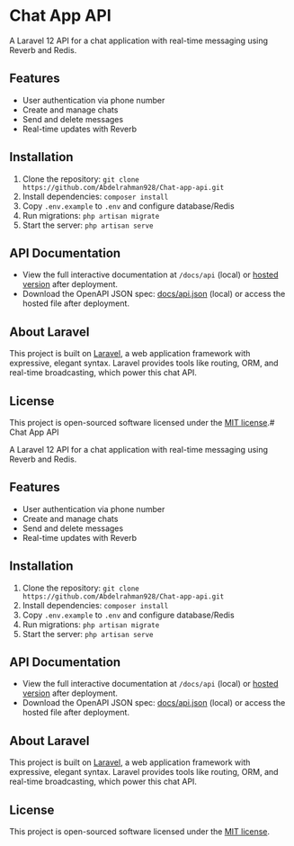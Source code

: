 # Chat App API

A Laravel 12 API for a chat application with real-time messaging using Reverb and Redis.

## Features
- User authentication via phone number
- Create and manage chats
- Send and delete messages
- Real-time updates with Reverb

## Installation
1. Clone the repository: `git clone https://github.com/Abdelrahman928/Chat-app-api.git`
2. Install dependencies: `composer install`
3. Copy `.env.example` to `.env` and configure database/Redis
4. Run migrations: `php artisan migrate`
5. Start the server: `php artisan serve`

## API Documentation
- View the full interactive documentation at `/docs/api` (local) or [hosted version](#) after deployment.
- Download the OpenAPI JSON spec: [docs/api.json](http://localhost:8000/docs/api.json) (local) or access the hosted file after deployment.

## About Laravel
This project is built on [Laravel](https://laravel.com), a web application framework with expressive, elegant syntax. Laravel provides tools like routing, ORM, and real-time broadcasting, which power this chat API.

## License
This project is open-sourced software licensed under the [MIT license](https://opensource.org/licenses/MIT).# Chat App API

A Laravel 12 API for a chat application with real-time messaging using Reverb and Redis.

## Features
- User authentication via phone number
- Create and manage chats
- Send and delete messages
- Real-time updates with Reverb

## Installation
1. Clone the repository: `git clone https://github.com/Abdelrahman928/Chat-app-api.git`
2. Install dependencies: `composer install`
3. Copy `.env.example` to `.env` and configure database/Redis
4. Run migrations: `php artisan migrate`
5. Start the server: `php artisan serve`

## API Documentation
- View the full interactive documentation at `/docs/api` (local) or [hosted version](#) after deployment.
- Download the OpenAPI JSON spec: [docs/api.json](http://localhost:8000/docs/api.json) (local) or access the hosted file after deployment.

## About Laravel
This project is built on [Laravel](https://laravel.com), a web application framework with expressive, elegant syntax. Laravel provides tools like routing, ORM, and real-time broadcasting, which power this chat API.

## License
This project is open-sourced software licensed under the [MIT license](https://opensource.org/licenses/MIT).
